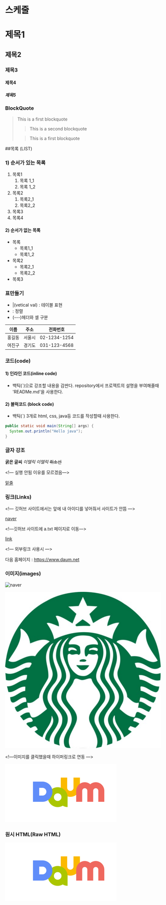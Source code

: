 # 스케줄

# 제목1

## 제목2

### 제목3

#### 제목4

##### 제목5

### BlockQuote

>This is a first blockquote
>
> > This is a second blockquote
>
> > This is a first blockquote

##목록 (LIST)

### 1)  순서가 있는 목록

1. 목록1
   1. 목록 1_1
   2. 목록 1_2
2. 목록2
   1. 목록2_1
   2. 목록2_2
3. 목록3
4. 목록4

#### 2) 순서가 없는 목록
- 목록
  - 목록1_1
  - 목록1_2
- 목록2
  - 목록2_1
  - 목록2_2
- 목록3


### 표만들기

- |(vetical val) : 테이블 표현
- : 정렬
- (---)헤더와 셀 구분


|  이름 |  주소 |     전화번호 |
| :-----: | :-----: | :-----------: |
| 홍길동 | 서울시 | 02-1234-1254 |
| 여진구 | 경기도 | 031-123-4568 |

### 코드(code)

#### 1) 인라인 코드(inline code)
- 백틱(\`)으로 강조할 내용을 감싼다.
repository에서 프로젝트의 설명을 부여해줄때 'READMe.md'을 사용한다.

#### 2) 블럭코드 (block code)
- 백틱(`) 3개로 html, css, java등 코드를 작성할때 사용한다.


```java
public static void main(String[] args) {
  System.out.println("Hello java");
}
```

### 글자 강조

**굵은 글씨**
_이텔릭_
_이텔릭_
~~취소선~~

<!— 실행 안됨 이유를 모르겠음—>

<u>밑줄</u>

### 링크(Links)

<!— 깃허브 사이트에서는 앞에 내 아이디를 넣어줘서 사이트가 안뜸 —>

[naver](https:www.naver.com/)

<!—깃허브 사이트에 a.txt 페이지로 이동—>

[link](a.txt)

<!— 외부링크 사용시 —>

다음 홈페이지 : <https://www.daum.net>

### 이미지(images)

![naver](https://s.pstatic.net/static/www/mobile/edit/20221214/cropImg_728x360_112955548973432846.jpeg)

![box](images/sp.jfif)

<!—이미지를 클릭했을때 하이퍼링크로 연동 —>

[![daum](images/20200723055344399.png)](https://www.daum.net/)


### 원시 HTML(Raw HTML)

<img src='images/20200723055344399.png' alt='daum'>